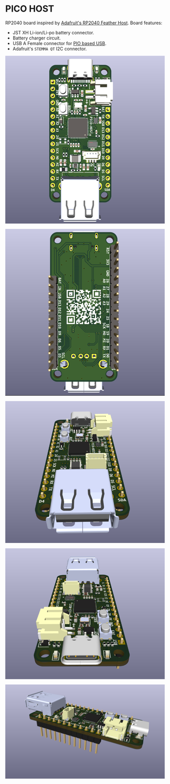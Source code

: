 # PICO HOST #
RP2040 board inspired by [Adafruit's RP2040 Feather Host](https://learn.adafruit.com/adafruit-feather-rp2040-with-usb-type-a-host). Board features:
* JST XH Li-ion/Li-po battery connector.
* Battery charger circuit.
* USB A Female connector for [PIO based USB](https://github.com/sekigon-gonnoc/Pico-PIO-USB).
* Adafruit's `STEMMA QT` I2C connector.

![pico-host-00](./doc/pico-host-00.png)

![pico-host-01](./doc/pico-host-01.png)

![pico-host-02](./doc/pico-host-02.png)

![pico-host-03](./doc/pico-host-03.png)

![pico-host-04](./doc/pico-host-04.png)